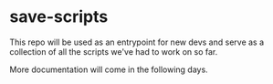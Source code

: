 # save-scripts

This repo will be used as an entrypoint for new devs and serve as a collection of all the scripts we've had to work on so far.

More documentation will come in the following days.
